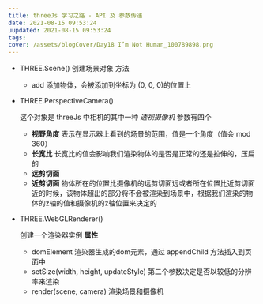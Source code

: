 ```yaml
---
title: threeJs 学习之路 - API 及 参数传递
date: 2021-08-15 09:53:24
uupdated: 2021-08-15 09:53:24
tags:
cover: /assets/blogCover/Day18 I’m Not Human_100789898.png
---
```


* THREE.Scene() 创建场景对象
  方法
  * add 添加物体，会被添加到坐标为 (0, 0, 0)的位置上

* THREE.PerspectiveCamera()

  这个对象是 threeJs 中相机的其中一种 *透视摄像机*
  参数有四个
  * **视野角度** 表示在显示器上看到的场景的范围，值是一个角度（值会 mod 360）
  * **长宽比** 长宽比的值会影响我们渲染物体的是否是正常的还是拉伸的，压扁的
  * **远剪切面** 
  * **近剪切面** 物体所在的位置比摄像机的远剪切面远或者所在位置比近剪切面近的时候，该物体超出的部分将不会被渲染到场景中，根据我们渲染的物体的z轴的值和摄像机的z轴位置来决定的

  
* THREE.WebGLRenderer()

  创建一个渲染器实例
  **属性**
  * domElement 渲染器生成的dom元素，通过 appendChild 方法插入到页面中
  * setSize(width, height, updateStyle) 第二个参数决定是否以较低的分辨率来渲染
  * render(scene, camera)  渲染场景和摄像机
